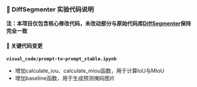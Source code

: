 ### 🏀 DiffSegmenter 实验代码说明

**注：本项目仅包含核心修改代码，未改动部分与原始代码库[DiffSegmenter](https://github.com/VCG-team/DiffSegmenter)保持完全一致**

#### 📝 关键代码变更
**`visual_code/prompt-to-prompt_stable.ipynb`**
- 增加calculate_iou、calculate_miou函数，用于计算IoU与MIoU
- 增加baseline函数，用于生成预测掩码图片
